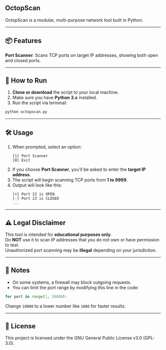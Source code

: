 ## OctopScan

OctopScan is a modular, multi-purpose network tool built in Python.

---

## 📦 Features

**Port Scanner**: Scans TCP ports on target IP addresses, showing both open and closed ports.

---

## 🚀 How to Run

1. **Clone or download** the script to your local machine.
2. Make sure you have **Python 3.x** installed.
3. Run the script via terminal:

```bash
python octopscan.py
```

---

## 🛠️ Usage

1. When prompted, select an option:
    ```
    [1] Port Scanner
    [0] Exit
    ```
2. If you choose **Port Scanner**, you'll be asked to enter the **target IP address**.
3. The script will begin scanning TCP ports from **1 to 9999**.
4. Output will look like this:
    ```
    [+] Port 22 is OPEN
    [-] Port 23 is CLOSED
    ...
    ```

---

## ⚠️ Legal Disclaimer

This tool is intended for **educational purposes only**.  
Do **NOT** use it to scan IP addresses that you do not own or have permission to test.  
Unauthorized port scanning may be **illegal** depending on your jurisdiction.

---

## 📌 Notes

- On some systems, a firewall may block outgoing requests.
- You can limit the port range by modifying this line in the code:

```python
for port in range(1, 10000):
```

Change `10000` to a lower number like `1000` for faster results.

---

## 📄 License

This project is licensed under the GNU General Public License v3.0 (GPL-3.0).
